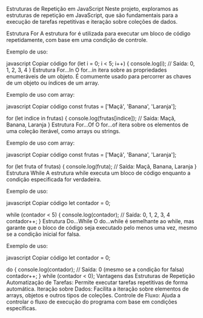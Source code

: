  Estruturas de Repetição em JavaScript
Neste projeto, exploramos as estruturas de repetição em JavaScript, que são fundamentais para a execução de tarefas repetitivas e iteração sobre coleções de dados.

Estrutura For
A estrutura for é utilizada para executar um bloco de código repetidamente, com base em uma condição de controle.

Exemplo de uso:

javascript
Copiar código
for (let i = 0; i < 5; i++) {
    console.log(i); // Saída: 0, 1, 2, 3, 4
}
Estrutura For...In
O for...in itera sobre as propriedades enumeráveis de um objeto. É comumente usado para percorrer as chaves de um objeto ou índices de um array.

Exemplo de uso com array:

javascript
Copiar código
const frutas = ['Maçã', 'Banana', 'Laranja'];

for (let indice in frutas) {
    console.log(frutas[indice]); // Saída: Maçã, Banana, Laranja
}
Estrutura For...Of
O for...of itera sobre os elementos de uma coleção iterável, como arrays ou strings.

Exemplo de uso com array:

javascript
Copiar código
const frutas = ['Maçã', 'Banana', 'Laranja'];

for (let fruta of frutas) {
    console.log(fruta); // Saída: Maçã, Banana, Laranja
}
Estrutura While
A estrutura while executa um bloco de código enquanto a condição especificada for verdadeira.

Exemplo de uso:

javascript
Copiar código
let contador = 0;

while (contador < 5) {
    console.log(contador); // Saída: 0, 1, 2, 3, 4
    contador++;
}
Estrutura Do...While
O do...while é semelhante ao while, mas garante que o bloco de código seja executado pelo menos uma vez, mesmo se a condição inicial for falsa.

Exemplo de uso:

javascript
Copiar código
let contador = 0;

do {
    console.log(contador); // Saída: 0 (mesmo se a condição for falsa)
    contador++;
} while (contador < 0);
Vantagens das Estruturas de Repetição
Automatização de Tarefas: Permite executar tarefas repetitivas de forma automática.
Iteração sobre Dados: Facilita a iteração sobre elementos de arrays, objetos e outros tipos de coleções.
Controle de Fluxo: Ajuda a controlar o fluxo de execução do programa com base em condições específicas.